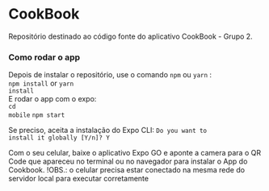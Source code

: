 # CookBook
Repositório destinado ao código fonte do aplicativo CookBook - Grupo 2.

### Como rodar o app
Depois de instalar o repositório, use o comando <code>npm</code> ou <code>yarn</code> : <br/>
<code>npm install</code> or <code>yarn install</code>  <br/>
E rodar o app com o expo: <br/>
<code>cd mobile</code>
<code>npm start</code>

Se preciso, aceita a instalação do Expo CLI:
<code>Do you want to install it globally [Y/n]? Y</code>

Com o seu celular, baixe o aplicativo Expo GO e aponte a camera para o QR Code que apareceu no terminal ou no navegador para instalar o App do Cookbook.
!OBS.: o celular precisa estar conectado na mesma rede do servidor local para executar corretamente
